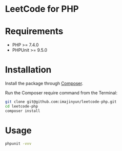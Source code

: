 # LeetCode for PHP

# Requirements

* PHP >= 7.4.0
* PHPUnit >= 9.5.0

# Installation

Install the package through [Composer](https://getcomposer.org/).

Run the Composer require command from the Terminal:

```bash
git clone git@github.com:imajinyun/leetcode-php.git
cd leetcode-php
composer install
```

# Usage

```bash
phpunit -vvv
```
